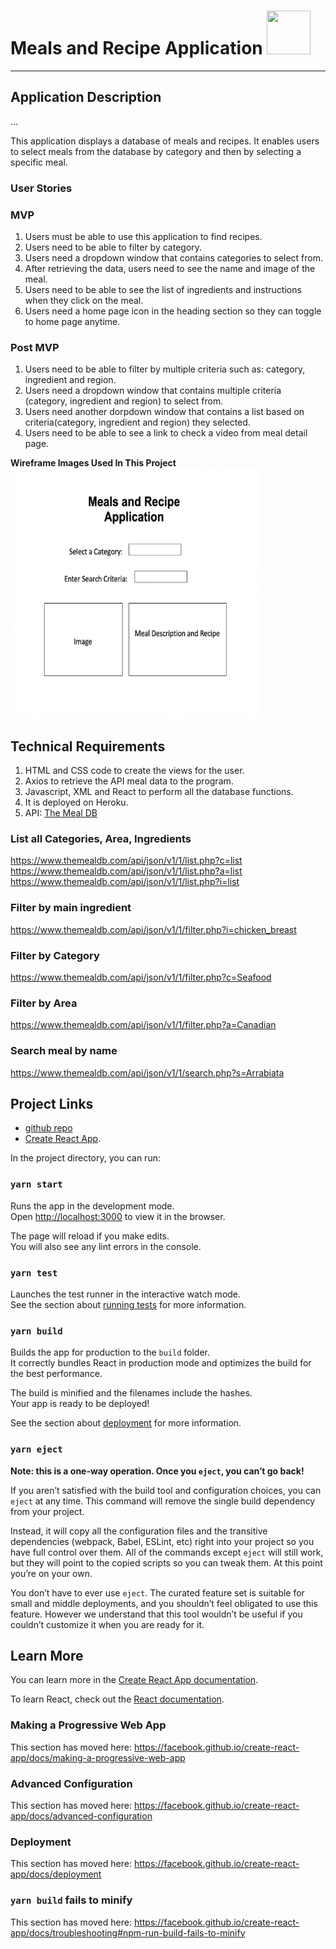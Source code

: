 # **Meals and Recipe Application** <img src="https://image.flaticon.com/icons/svg/608/608857.svg"  width="70" height="70" />
***

## Application Description
...

This application displays a database of meals and recipes. It enables users to select meals from the database by category and then by selecting a specific meal.

### User Stories
### MVP
1.  Users must be able to use this application to find recipes.
2.  Users need to be able to filter by category.
3.  Users need a dropdown window that contains categories to select from.
4.  After retrieving the data, users need to see the name and image of the meal.
5.  Users need to be able to see the list of ingredients and instructions when they click on the meal.
6.  Users need a home page icon in the heading section so they can toggle to home page anytime.

### Post MVP
1. Users need to be able to filter by multiple criteria such as: category, ingredient and region.
2. Users need a dropdown window that contains multiple criteria (category, ingredient and region) to select from.
3. Users need another dorpdown window that contains a list based on criteria(category, ingredient and region) they selected.
4. Users need to be able to see a link to check a video from meal detail page.

**Wireframe Images Used In This Project**
 <img src="https://github.com/gcruz16/project3-meals/blob/master/meals-app/public/Project3wireframeimage1.png"  width="400" height="400" align-content="center"/>


## Technical Requirements

1. HTML and CSS code to create the views for the user.
2. Axios to retrieve the API meal data to the program.
3. Javascript, XML and React to perform all the database functions.
4. It is deployed on Heroku.
5. API: [The Meal DB](https://www.themealdb.com/api.php) 
### List all Categories, Area, Ingredients
https://www.themealdb.com/api/json/v1/1/list.php?c=list
https://www.themealdb.com/api/json/v1/1/list.php?a=list
https://www.themealdb.com/api/json/v1/1/list.php?i=list
### Filter by main ingredient
https://www.themealdb.com/api/json/v1/1/filter.php?i=chicken_breast
### Filter by Category
https://www.themealdb.com/api/json/v1/1/filter.php?c=Seafood
### Filter by Area
https://www.themealdb.com/api/json/v1/1/filter.php?a=Canadian
### Search meal by name
https://www.themealdb.com/api/json/v1/1/search.php?s=Arrabiata


## Project Links
- [github repo](https://github.com/gcruz16/project3-meals)
- [Create React App](https://github.com/facebook/create-react-app).

In the project directory, you can run:

### `yarn start`

Runs the app in the development mode.<br />
Open [http://localhost:3000](http://localhost:3000) to view it in the browser.

The page will reload if you make edits.<br />
You will also see any lint errors in the console.

### `yarn test`

Launches the test runner in the interactive watch mode.<br />
See the section about [running tests](https://facebook.github.io/create-react-app/docs/running-tests) for more information.

### `yarn build`

Builds the app for production to the `build` folder.<br />
It correctly bundles React in production mode and optimizes the build for the best performance.

The build is minified and the filenames include the hashes.<br />
Your app is ready to be deployed!

See the section about [deployment](https://facebook.github.io/create-react-app/docs/deployment) for more information.

### `yarn eject`

**Note: this is a one-way operation. Once you `eject`, you can’t go back!**

If you aren’t satisfied with the build tool and configuration choices, you can `eject` at any time. This command will remove the single build dependency from your project.

Instead, it will copy all the configuration files and the transitive dependencies (webpack, Babel, ESLint, etc) right into your project so you have full control over them. All of the commands except `eject` will still work, but they will point to the copied scripts so you can tweak them. At this point you’re on your own.

You don’t have to ever use `eject`. The curated feature set is suitable for small and middle deployments, and you shouldn’t feel obligated to use this feature. However we understand that this tool wouldn’t be useful if you couldn’t customize it when you are ready for it.

## Learn More

You can learn more in the [Create React App documentation](https://facebook.github.io/create-react-app/docs/getting-started).

To learn React, check out the [React documentation](https://reactjs.org/).




### Making a Progressive Web App

This section has moved here: https://facebook.github.io/create-react-app/docs/making-a-progressive-web-app

### Advanced Configuration

This section has moved here: https://facebook.github.io/create-react-app/docs/advanced-configuration

### Deployment

This section has moved here: https://facebook.github.io/create-react-app/docs/deployment

### `yarn build` fails to minify

This section has moved here: https://facebook.github.io/create-react-app/docs/troubleshooting#npm-run-build-fails-to-minify
